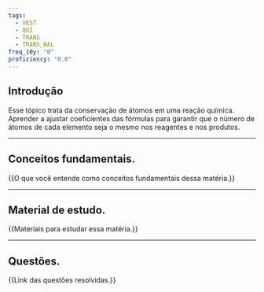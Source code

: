 ```yaml
---
tags:
  - VEST
  - QUI
  - TRANS
  - TRANS_BAL
freq_10y: "0"
proficiency: "0.0"
---
```

## Introdução

Esse tópico trata da conservação de átomos em uma reação química. Aprender a ajustar coeficientes das fórmulas para garantir que o número de átomos de cada elemento seja o mesmo nos reagentes e nos produtos.

--- 
## Conceitos fundamentais.

{{O que você entende como conceitos fundamentais dessa matéria.}}

---
## Material de estudo.

{{Materiais para estudar essa matéria.}}

--- 
## Questões.

{{Link das questões resolvidas.}}
